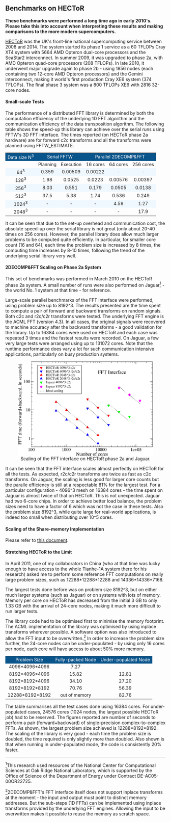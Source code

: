 ## Benchmarks on HECToR

**These benchmarks were performed a long time ago in early 2010's. Please take this into account when interpreting these results and making comparisons to the more modern supercomputers.**

[HECToR](http://www.hector.ac.uk/) was the UK's front-line national supercomputing service between 2008 and 2014. The system started its phase 1 service as a 60 TFLOPs Cray XT4 system with 5664 AMD Opteron dual-core processors and the SeaStar2 interconnect. In summer 2009, it was upgraded to phase 2a, with AMD Opteron quad-core processors (208 TFLOPs). In late 2010, it underwent major upgrade again to phase 2b - using 1856 nodes (each containing two 12-core AMD Opteron processors) and the Gemini interconnect, making it world's first production Cray XE6 system (374 TFLOPs). The final phase 3 system was a 800 TFLOPs XE6 with 2816 32-core nodes.

#### Small-scale Tests

The performance of a distributed FFT library is determined by both the computation efficiency of the underlying 1D FFT algorithm and the communication efficiency of the data transposition algorithm. The following table shows the speed-up this library can achieve over the serial runs using FFTW's 3D FFT interface. The times reported (on HECToR phase 2a hardware) are for forward c2c transforms and all the transforms were planned using FFTW_ESTIMATE.

<table style="margin-left: auto; margin-right: auto;">
	<tr style="background-color:#09548B; color:#ffffff;">
	  <td style="text-align:center;">Data size N<sup>3</sup></td>
	  <td style="text-align:center;" colspan=2>Serial FFTW</td>
	  <td style="text-align:center;" colspan=3>Parallel 2DECOMP&amp;FFT</td>
	</tr>
	<tr>
	  <td style="text-align:center;">&nbsp;</td>
	  <td style="text-align:center;">Planning</td>
	  <td style="text-align:center;">Execution</td>
	  <td style="text-align:center;">16 cores</td>
	  <td style="text-align:center;">64 cores</td>
	  <td style="text-align:center;">256 cores</td>
	</tr>
	<tr style="background-color:#f0f8ff;">
	  <td style="text-align:center;">64<sup>3</sup></td>
	  <td style="text-align:center;">0.359</td>
	  <td style="text-align:center;">0.00509</td>
	  <td style="text-align:center;">0.00222</td>
	  <td style="text-align:center;">-</td>
	  <td style="text-align:center;">-</td>
	</tr>
	<tr>
	  <td style="text-align:center;">128<sup>3</sup></td>
	  <td style="text-align:center;">1.98</td>
	  <td style="text-align:center;">0.0525</td>
	  <td style="text-align:center;">0.0223</td>
	  <td style="text-align:center;">0.00576</td>
	  <td style="text-align:center;">0.00397</td>
	</tr>
	<tr style="background-color:#f0f8ff;">
	  <td style="text-align:center;">256<sup>3</sup></td>
	  <td style="text-align:center;">8.03</td>
	  <td style="text-align:center;">0.551</td>
	  <td style="text-align:center;">0.179</td>
	  <td style="text-align:center;">0.0505</td>
	  <td style="text-align:center;">0.0138</td>
	</tr>
	<tr>
	  <td style="text-align:center;">512<sup>3</sup></td>
	  <td style="text-align:center;">37.5</td>
	  <td style="text-align:center;">5.38</td>
	  <td style="text-align:center;">1.74</td>
	  <td style="text-align:center;">0.536</td>
	  <td style="text-align:center;">0.249</td>
	</tr>
	<tr style="background-color:#f0f8ff;">
	  <td style="text-align:center;">1024<sup>3</sup></td>
	  <td style="text-align:center;">-</td>
	  <td style="text-align:center;">-</td>
	  <td style="text-align:center;">-</td>
	  <td style="text-align:center;">4.59</td>
	  <td style="text-align:center;">1.27</td>
	</tr>
	<tr>
	  <td style="text-align:center;">2048<sup>3</sup></td>
	  <td style="text-align:center;">-</td>
	  <td style="text-align:center;">-</td>
	  <td style="text-align:center;">-</td>
	  <td style="text-align:center;">-</td>
	  <td style="text-align:center;">17.9</td>
	</tr>
</table>

It can be seen that due to the set-up overhead and communication cost, the absolute speed-up over the serial library is not great (only about 20-40 times on 256 cores). However, the parallel library does allow much larger problems to be computed quite efficiently. In particular, for smaller core count (16 and 64), each time the problem size is increased by 8 times, the computing time increases by 8-10 times, following the trend of the underlying serial library very well.

#### 2DECOMP&FFT Scaling on Phase 2a System

This set of benchmarks was performed in March 2010 on the HECToR phase 2a system. A small number of runs were also performed on Jaguar<a href="#note1" id="note1ref"><sup>1</sup></a> - the world No. 1 system at that time - for reference.

Large-scale parallel benchmarks of the FFT interface were performed, using problem size up to 8192^3. The results presented are the time spent to compute a pair of forward and backward transforms on random signals. Both c2c and r2c/c2r transforms were tested. The underlying FFT engine is the ACML FFT (version 4.3). In all cases, the original signals were recovered to machine accuracy after the backward transforms - a good validation for the library. Up to 16384 cores were used on HECToR and each case was repeated 3 times and the fastest results were recorded. On Jaguar, a few very large tests were arranged using up to 131072 cores. Note that the runtime performance does vary a lot for such communication intensive applications, particularly on busy production systems.

<figure>
  <img src="images/fft_hector_2a.png" style="display:block;float:none;margin-left:auto;margin-right:auto;">
  <figcaption  style="text-align: center;">Scaling of the FFT interface on HECToR phase 2a and Jaguar.</figcaption>
</figure>

It can be seen that the FFT interface scales almost perfectly on HECToR for all the tests. As expected, r2c/c2r transforms are twice as fast as c2c transforms. On Jaguar, the scaling is less good for larger core counts but the paralle efficiency is still at a respectable 81% for the largest test. For a particular configuration - 4096^3 mesh on 16384 cores - the time spent on Jaguar is almost twice of that on HECToR. This is not unexpected. Jaguar had two 6-core chips. In order to achieve better load balance, the problem sizes need to have a factor of 6 which was not the case in these tests. Also the problem size 8192^3, while quite large for real-world applications, is indeed too small when distributing over 10^5 cores.

#### Scaling of the Share-memory Implementation

Please refer to [this document](shared_memory.md).

#### Stretching HECToR to the Limit

In April 2011, one of my collaborators in China (who at that time was lucky enough to have access to the whole Tianhe-1A system there for his research) asked me to perform some reference FFT computations on really large problem sizes, such as 12288\*12288\*12288 and 14336\*14336\*7168.

The largest tests done before was on problem size 8192^3, but on either much larger systems (such as Jaguar) or on systems with lots of memory. Memory per core on HECToR has decreased from the initial 3 GB to only 1.33 GB with the arrival of 24-core nodes, making it much more difficult to run larger tests.

The library code had to be optimised first to minimise the memory footprint. The ACML implementation of the library was optimised by using inplace transforms wherever possible. A software option was also introduced to allow the FFT input to be overwritten.<a href="#note2" id="note2ref"><sup>2</sup></a> In order to increase the problem size further, the 24-core nodes can be under-populated - by using only 16 cores per node, each core will have access to about 50% more memory.

<table>
	<tr style="background-color:#09548B; color:#ffffff;">
	  <td style="text-align:center;">Problem Size</td>
	  <td style="text-align:center;">Fully-packed Node</td>
	  <td style="text-align:center;">Under-populated Node</td>
	</tr>
	<tr>
	  <td style="text-align:center;">4096*4096*4096</td>
	  <td style="text-align:center;">7.27</td>
	  <td style="text-align:center;">&nbsp;</td>
	</tr>
	<tr class="alt">
	  <td style="text-align:center;">8192*4096*4096</td>
	  <td style="text-align:center;">15.82</td>
	  <td style="text-align:center;">12.81</td>
	</tr>
	<tr>
	  <td style="text-align:center;">8192*8192*4096</td>
	  <td style="text-align:center;">34.10</td>
	  <td style="text-align:center;">27.20</td>
	</tr>
	<tr class="alt">
	  <td style="text-align:center;">8192*8192*8192</td>
	  <td style="text-align:center;">70.76</td>
	  <td style="text-align:center;">56.39</td>
	</tr>
	<tr>
	  <td style="text-align:center;">12288*8192*8192</td>
	  <td style="text-align:center;">out of memory</td>
	  <td style="text-align:center;">82.76</td>
	</tr>
</table>

The table summarises all the test cases done using 16384 cores. For under-populated cases, 24576 cores (1024 nodes, the largest possible HECToR job) had to be reserved. The figures reported are number of seconds to perform a pair (forward+backward) of single-precision complex-to-complex FFTs. As shown, the largest problem size achieved is 12288\*8192\*8192. The scaling of the library is very good - each time the problem size is doubled, the time required is only slightly more than doubled. Also shown is that when running in under-populated mode, the code is consistently 20% faster.

<hr size="1">

<a id="note1" href="#note1ref"><sup>1</sup></a>This research used resources of the National Center for Computational Sciences at Oak Ridge National Laboratory, which is supported by the Office of Science of the Department of Energy under Contract DE-AC05-00OR22725.

<a id="note2" href="#note2ref"><sup>2</sup></a>2DECOMP&FFT's FFT interface itself does not support inplace transforms at the moment - the input and output must point to distinct memory addresses. But the sub-steps (1D FFTs) can be implemented using inplace transforms provided by the underlying FFT engines. Allowing the input to be overwritten makes it possible to reuse the memory as scratch space.